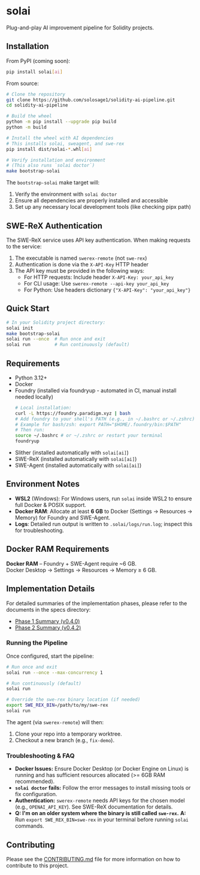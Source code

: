 # solai

Plug-and-play AI improvement pipeline for Solidity projects.

## Installation

From PyPI (coming soon):
```bash
pip install solai[ai]
```

From source:
```bash
# Clone the repository
git clone https://github.com/solosage1/solidity-ai-pipeline.git
cd solidity-ai-pipeline

# Build the wheel
python -m pip install --upgrade pip build
python -m build

# Install the wheel with AI dependencies
# This installs solai, sweagent, and swe-rex
pip install dist/solai-*.whl[ai]

# Verify installation and environment
# (This also runs `solai doctor`)
make bootstrap-solai
```

The `bootstrap-solai` make target will:
1. Verify the environment with `solai doctor`
2. Ensure all dependencies are properly installed and accessible
3. Set up any necessary local development tools (like checking pipx path)

## SWE-ReX Authentication

The SWE-ReX service uses API key authentication. When making requests to the service:

1. The executable is named `swerex-remote` (not `swe-rex`)
2. Authentication is done via the `X-API-Key` HTTP header
3. The API key must be provided in the following ways:
   - For HTTP requests: Include header `X-API-Key: your_api_key`
   - For CLI usage: Use `swerex-remote --api-key your_api_key`
   - For Python: Use headers dictionary `{"X-API-Key": "your_api_key"}`

## Quick Start

```bash
# In your Solidity project directory:
solai init
make bootstrap-solai
solai run --once  # Run once and exit
solai run         # Run continuously (default)
```

## Requirements

- Python 3.12+
- Docker
- Foundry (installed via foundryup - automated in CI, manual install needed locally)
    ```bash
    # Local installation:
    curl -L https://foundry.paradigm.xyz | bash
    # Add foundry to your shell's PATH (e.g., in ~/.bashrc or ~/.zshrc)
    # Example for bash/zsh: export PATH="$HOME/.foundry/bin:$PATH"
    # Then run:
    source ~/.bashrc # or ~/.zshrc or restart your terminal
    foundryup
    ```
- Slither (installed automatically with `solai[ai]`)
- SWE-ReX (installed automatically with `solai[ai]`)
- SWE-Agent (installed automatically with `solai[ai]`)

## Environment Notes

- **WSL2** (Windows): For Windows users, run `solai` inside WSL2 to ensure full Docker & POSIX support.
- **Docker RAM**: Allocate at least **6 GB** to Docker (Settings → Resources → Memory) for Foundry and SWE-Agent.
- **Logs**: Detailed run output is written to `.solai/logs/run.log`; inspect this for troubleshooting.

## Docker RAM Requirements

**Docker RAM** – Foundry + SWE-Agent require ~6 GB.  
Docker Desktop → Settings → Resources → Memory ≥ 6 GB.

## Implementation Details

For detailed summaries of the implementation phases, please refer to the documents in the specs directory:

- [Phase 1 Summary (v0.4.0)](specs/phase1_summary.md)
- [Phase 2 Summary (v0.4.2)](specs/phase2_summary.md)

### Running the Pipeline

Once configured, start the pipeline:

```bash
# Run once and exit
solai run --once --max-concurrency 1

# Run continuously (default)
solai run

# Override the swe-rex binary location (if needed)
export SWE_REX_BIN=/path/to/my/swe-rex
solai run
```

The agent (via `swerex-remote`) will then:
1.  Clone your repo into a temporary worktree.
2.  Checkout a new branch (e.g., `fix-demo`).

### Troubleshooting & FAQ

*   **Docker Issues:** Ensure Docker Desktop (or Docker Engine on Linux) is running and has sufficient resources allocated (>= 6GB RAM recommended).
*   **`solai doctor` fails:** Follow the error messages to install missing tools or fix configuration.
*   **Authentication:** `swerex-remote` needs API keys for the chosen model (e.g., `OPENAI_API_KEY`). See SWE-ReX documentation for details.
*   **Q: I'm on an older system where the binary is still called `swe-rex`.**
    **A:** Run `export SWE_REX_BIN=swe-rex` in your terminal before running `solai` commands.

## Contributing

Please see the [CONTRIBUTING.md](CONTRIBUTING.md) file for more information on how to contribute to this project. 